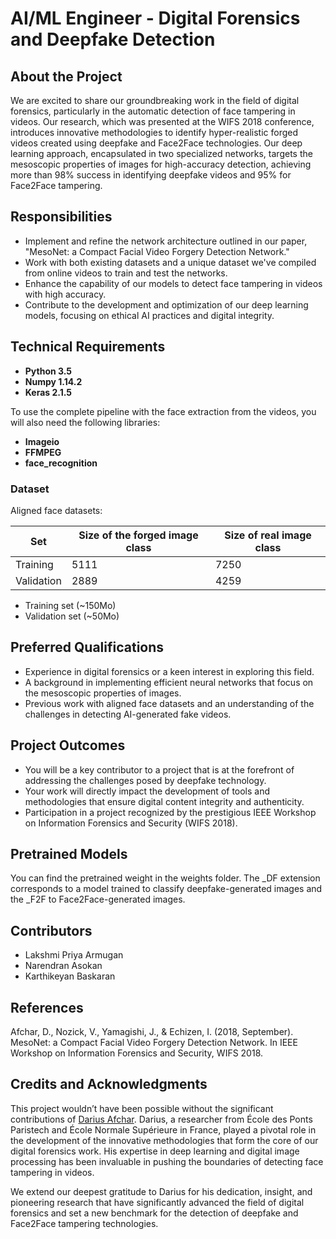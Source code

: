 # AI/ML Engineer - Digital Forensics and Deepfake Detection

## About the Project

We are excited to share our groundbreaking work in the field of digital forensics, particularly in the automatic detection of face tampering in videos. Our research, which was presented at the WIFS 2018 conference, introduces innovative methodologies to identify hyper-realistic forged videos created using deepfake and Face2Face technologies. Our deep learning approach, encapsulated in two specialized networks, targets the mesoscopic properties of images for high-accuracy detection, achieving more than 98% success in identifying deepfake videos and 95% for Face2Face tampering.

## Responsibilities

- Implement and refine the network architecture outlined in our paper, "MesoNet: a Compact Facial Video Forgery Detection Network."
- Work with both existing datasets and a unique dataset we've compiled from online videos to train and test the networks.
- Enhance the capability of our models to detect face tampering in videos with high accuracy.
- Contribute to the development and optimization of our deep learning models, focusing on ethical AI practices and digital integrity.

## Technical Requirements

- **Python 3.5**
- **Numpy 1.14.2**
- **Keras 2.1.5**

To use the complete pipeline with the face extraction from the videos, you will also need the following libraries:

- **Imageio**
- **FFMPEG**
- **face_recognition**

### Dataset

Aligned face datasets:

| Set        | Size of the forged image class | Size of real image class |
|------------|-------------------------------|--------------------------|
| Training   | 5111                          | 7250                     |
| Validation | 2889                          | 4259                     |

- Training set (~150Mo)
- Validation set (~50Mo)

## Preferred Qualifications

- Experience in digital forensics or a keen interest in exploring this field.
- A background in implementing efficient neural networks that focus on the mesoscopic properties of images.
- Previous work with aligned face datasets and an understanding of the challenges in detecting AI-generated fake videos.

## Project Outcomes

- You will be a key contributor to a project that is at the forefront of addressing the challenges posed by deepfake technology.
- Your work will directly impact the development of tools and methodologies that ensure digital content integrity and authenticity.
- Participation in a project recognized by the prestigious IEEE Workshop on Information Forensics and Security (WIFS 2018).

## Pretrained Models

You can find the pretrained weight in the weights folder. The _DF extension corresponds to a model trained to classify deepfake-generated images and the _F2F to Face2Face-generated images.

## Contributors
- Lakshmi Priya Armugan
- Narendran Asokan
- Karthikeyan Baskaran

## References

Afchar, D., Nozick, V., Yamagishi, J., & Echizen, I. (2018, September). MesoNet: a Compact Facial Video Forgery Detection Network. In IEEE Workshop on Information Forensics and Security, WIFS 2018.

## Credits and Acknowledgments

This project wouldn’t have been possible without the significant contributions of [Darius Afchar](#). Darius, a researcher from École des Ponts Paristech and École Normale Supérieure in France, played a pivotal role in the development of the innovative methodologies that form the core of our digital forensics work. His expertise in deep learning and digital image processing has been invaluable in pushing the boundaries of detecting face tampering in videos.

We extend our deepest gratitude to Darius for his dedication, insight, and pioneering research that have significantly advanced the field of digital forensics and set a new benchmark for the detection of deepfake and Face2Face tampering technologies.

